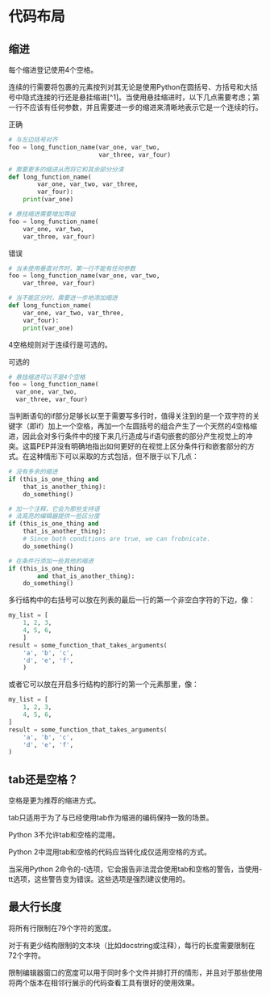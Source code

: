 # 代码布局
## 缩进

每个缩进登记使用4个空格。

连续的行需要将包裹的元素按列对其无论是使用Python在圆括号、方括号和大括号中隐式连接的行还是悬挂缩进[^1]。当使用悬挂缩进时，以下几点需要考虑；第一行不应该有任何参数，并且需要进一步的缩进来清晰地表示它是一个连续的行。

正确
```python
# 与左边括号对齐
foo = long_function_name(var_one, var_two,
                         var_three, var_four)

# 需要更多的缩进从而将它和其余部分分清
def long_function_name(
        var_one, var_two, var_three,
        var_four):
    print(var_one)

# 悬挂缩进需要增加等级
foo = long_function_name(
    var_one, var_two,
    var_three, var_four)
```

错误
```python
# 当未使用垂直对齐时，第一行不能有任何参数
foo = long_function_name(var_one, var_two,
    var_three, var_four)

# 当不能区分时，需要进一步地添加缩进
def long_function_name(
    var_one, var_two, var_three,
    var_four):
    print(var_one)
```

4空格规则对于连续行是可选的。

可选的
```python
# 悬挂缩进可以不是4个空格
foo = long_function_name(
  var_one, var_two,
  var_three, var_four)
```

当判断语句的if部分足够长以至于需要写多行时，值得关注到的是一个双字符的关键字（即if）加上一个空格，再加一个左圆括号的组合产生了一个天然的4空格缩进，因此会对多行条件中的接下来几行造成与if语句嵌套的部分产生视觉上的冲突。这篇PEP并没有明确地指出如何更好的在视觉上区分条件行和嵌套部分的方式。在这种情形下可以采取的方式包括，但不限于以下几点：
```python
# 没有多余的缩进
if (this_is_one_thing and
    that_is_another_thing):
    do_something()

# 加一个注释，它会为那些支持语
# 法高亮的编辑器提供一些区分度
if (this_is_one_thing and
    that_is_another_thing):
    # Since both conditions are true, we can frobnicate.
    do_something()

# 在条件行添加一些其他的缩进
if (this_is_one_thing
        and that_is_another_thing):
    do_something()
```

多行结构中的右括号可以放在列表的最后一行的第一个非空白字符的下边，像：
```python
my_list = [
    1, 2, 3,
    4, 5, 6,
    ]
result = some_function_that_takes_arguments(
    'a', 'b', 'c',
    'd', 'e', 'f',
    )
```

或者它可以放在开启多行结构的那行的第一个元素那里，像：
```python
my_list = [
    1, 2, 3,
    4, 5, 6,
]
result = some_function_that_takes_arguments(
    'a', 'b', 'c',
    'd', 'e', 'f',
)
```

## tab还是空格？

空格是更为推荐的缩进方式。

tab只适用于为了与已经使用tab作为缩进的编码保持一致的场景。

Python 3不允许tab和空格的混用。

Python 2中混用tab和空格的代码应当转化成仅适用空格的方式。

当采用Python 2命令的-t选项，它会报告非法混合使用tab和空格的警告，当使用-tt选项，这些警告变为错误。这些选项是强烈建议使用的。

## 最大行长度

将所有行限制在79个字符的宽度。

对于有更少结构限制的文本块（比如docstring或注释），每行的长度需要限制在72个字符。

限制编辑器窗口的宽度可以用于同时多个文件并排打开的情形，并且对于那些使用将两个版本在相邻行展示的代码查看工具有很好的使用效果。
























